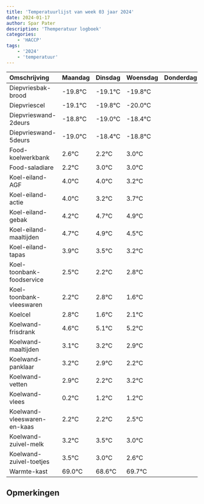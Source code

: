 ```yaml
---
title: 'Temperatuurlijst van week 03 jaar 2024'
date: 2024-01-17
author: Spar Pater
description: 'Themperatuur logboek'
categories:
    - 'HACCP'
tags:
    - '2024'
    - 'temperatuur'
---
```

|Omschrijving|Maandag|Dinsdag|Woensdag|Donderdag|Vrijdag|Zaterdag|Zondag|
|:---|:---|:---|:---|:---|:---|:---|:---|
|Diepvriesbak-brood|-19.8°C|-19.1°C|-19.8°C| | | | |
|Diepvriescel|-19.1°C|-19.8°C|-20.0°C| | | | |
|Diepvrieswand-2deurs|-18.8°C|-19.0°C|-18.4°C| | | | |
|Diepvrieswand-5deurs|-19.0°C|-18.4°C|-18.8°C| | | | |
|Food-koelwerkbank|2.6°C|2.2°C|3.0°C| | | | |
|Food-saladiare|2.2°C|3.0°C|3.0°C| | | | |
|Koel-eiland-AGF|4.0°C|4.0°C|3.2°C| | | | |
|Koel-eiland-actie|4.0°C|3.2°C|3.7°C| | | | |
|Koel-eiland-gebak|4.2°C|4.7°C|4.9°C| | | | |
|Koel-eiland-maaltijden|4.7°C|4.9°C|4.5°C| | | | |
|Koel-eiland-tapas|3.9°C|3.5°C|3.2°C| | | | |
|Koel-toonbank-foodservice|2.5°C|2.2°C|2.8°C| | | | |
|Koel-toonbank-vleeswaren|2.2°C|2.8°C|1.6°C| | | | |
|Koelcel|2.8°C|1.6°C|2.1°C| | | | |
|Koelwand-frisdrank|4.6°C|5.1°C|5.2°C| | | | |
|Koelwand-maaltijden|3.1°C|3.2°C|2.9°C| | | | |
|Koelwand-panklaar|3.2°C|2.9°C|2.2°C| | | | |
|Koelwand-vetten|2.9°C|2.2°C|3.2°C| | | | |
|Koelwand-vlees|0.2°C|1.2°C|1.2°C| | | | |
|Koelwand-vleeswaren-en-kaas|2.2°C|2.2°C|2.5°C| | | | |
|Koelwand-zuivel-melk|3.2°C|3.5°C|3.0°C| | | | |
|Koelwand-zuivel-toetjes|3.5°C|3.0°C|2.6°C| | | | |
|Warmte-kast|69.0°C|68.6°C|69.7°C| | | | |

## Opmerkingen


